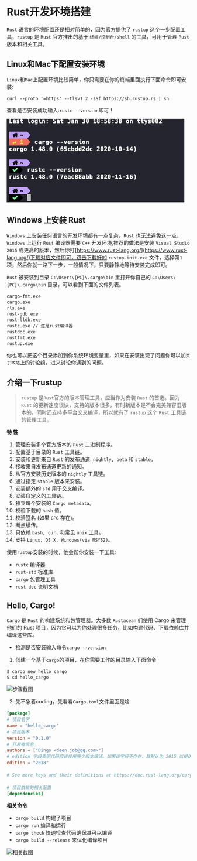 
# Rust开发环境搭建

`Rust` 语言的环境配置还是相对简单的，因为官方提供了 `rustup` 这个一步配置工具，`rustup` 是 `Rust` 官方推出的基于 `终端/控制台/shell` 的工具，可用于管理 `Rust` 版本和相关工具。

## Linux和Mac下配置安装环境

`Linux`和`Mac`上配置环境比较简单，你只需要在你的终端里面执行下面命令即可安装:

```shell
curl --proto '=https' --tlsv1.2 -sSf https://sh.rustup.rs | sh
```
查看是否安装成功输入:`rustc --version`即可！

![相关提示](images/../../images/Xnip2021-01-30_19-00-11.jpg)


## Windows 上安装 Rust

`Windows` 上安装任何语言的开发环境都有一点复杂，`Rust` 也无法避免这一点，`Windows` 上运行 `Rust` 编译器需要 `C++` 开发环境,推荐的做法是安装 `Visual Studio 2015` 或更高的版本，然后你打[https://www.rust-lang.org/](https://www.rust-lang.org/)下载对应文件即可，双击下载好的 `rustup-init.exe` 文件，选择第`1`项，然后你就一路下一步，一般情况下，只要静静地等待安装完成即可。

`Rust` 被安装到目录 `C:\Users\{PC}\.cargo\bin` 里打开你自己的 `C:\Users\{PC}\.cargo\bin` 目录，可以看到下面的文件列表。

```shell
cargo-fmt.exe
cargo.exe
rls.exe
rust-gdb.exe
rust-lldb.exe
rustc.exe // 这是rust编译器
rustdoc.exe
rustfmt.exe
rustup.exe
```
你也可以把这个目录添加到你系统环境变量里，如果在安装出现了问题你可以加`关于本站`上的讨论组，进来讨论你遇到的问题。


## 介绍一下rustup

> `rustup` 是`Rust`官方的版本管理工具，应当作为安装 `Rust` 的首选。因为 `Rust` 的更新速度很快，支持的版本很多，有时新版本是不会完美兼容旧版本的，同时还支持多平台交叉编译，所以就有了 `rustup` 这个 `Rust` 工具链的管理工具。

**特 性** 

  1. 管理安装多个官方版本的 `Rust` 二进制程序。
  2. 配置基于目录的 `Rust` 工具链。
  3. 安装和更新来自 `Rust` 的发布通道: `nightly, beta` 和 `stable`。
  4. 接收来自发布通道更新的通知。
  5. 从官方安装历史版本的 `nightly` 工具链。
  6. 通过指定 `stable` 版本来安装。
  7. 安装额外的 `std` 用于交叉编译。
  8. 安装自定义的工具链。
  9. 独立每个安装的 `Cargo metadata`。
  10. 校验下载的 `hash` 值。
  11. 校验签名 (如果 `GPG` 存在)。
  12. 断点续传。
  13. 只依赖 `bash, curl` 和常见 `unix` 工具。
  14. 支持 `Linux, OS X, Windows(via MSYS2)`。

使用`rustup`安装的时候，他会帮你安装一下工具:

-  `rustc` 编译器
- `rust-std` 标准库
- `cargo` 包管理工具
-  `rust-doc` 说明文档

## Hello, Cargo!

`Cargo` 是 `Rust` 的构建系统和包管理器。大多数 `Rustacean` 们使用 Cargo 来管理他们的 Rust 项目，因为它可以为你处理很多任务，比如构建代码、下载依赖库并编译这些库。

- 检测是否安装输入命令`cargo --version`

1. 创建一个基于`cargo`的项目，在你需要工作的目录输入下面命令

``` shell
$ cargo new hello_cargo
$ cd hello_cargo
```
![步骤截图](https://tva1.sinaimg.cn/large/008eGmZEgy1gmm424ai02j30vl0ozth6.jpg)

2. 先不急着coding，先看看`Cargo.toml`文件里面是啥

```toml linenums="1"
[package]
# 项目名字
name = "hello_cargo"
# 项目版本
version = "0.1.0"
# 开发者信息
authors = ["Dings <deen.job@qq.com>"]
# edition 字段表明代码应该使用哪个版本编译。如果该字段不存在，其默认为 2015 以提供后向兼容性
edition = "2018"

# See more keys and their definitions at https://doc.rust-lang.org/cargo/reference/manifest.html

# 项目依赖的相关配置
[dependencies]
```
**相关命令**
- `cargo build`  构建了项目
- `cargo run`    编译和运行
- `cargo check`  快速检查代码确保其可以编译
- `cargo build --release` 来优化编译项目

![相关截图](https://tva1.sinaimg.cn/large/008eGmZEgy1gmm4okc7g4j30vi0ew76r.jpg)

